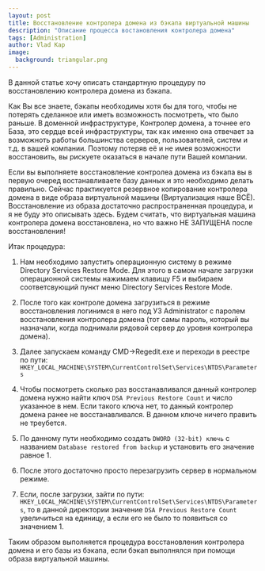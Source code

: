 ```yaml
---
layout: post
title: Восстановление контролера домена из бэкапа виртуальной машины
description: "Описание процесса востановления контролера домена"
tags: [Administration]
author: Vlad Kap
image:
  background: triangular.png
---
```

В данной статье хочу описать стандартную процедуру по восстановлению контролера домена из бэкапа.

Как Вы все знаете, бэкапы необходимы хотя бы для того, чтобы не потерять сделанное или иметь возможность посмотреть, что было раньше.
В доменной инфраструктуре, Контролер домена, а точнее его База, это сердце всей инфраструктуры, так как именно она отвечает за возможноть работы большинства серверов, пользователей, систем и т.д. в вашей компании.
Поэтому потеряв её и не имея возможности восстановить, вы рискуете оказаться в начале пути Вашей компании.

Если вы выполняете восстановление контролеа домена из бэкапа вы в первую очеред востанавливаете базу данных и это необходимо делать правильно.
Сейчас практикуется резервное копирование контролера домена в виде образа виртуальной машины (Виртуализация наше ВСЁ). Восстановление из образа достаточно распространенная процедура, и я не буду это описывать здесь.
Будем считать, что виртуальная машина контролера домена восстановлена, но что важно НЕ ЗАПУЩЕНА после восстановления!

Итак процедура:
1. Нам необходимо запустить операционную систему в режиме Directory Services Restore Mode. Для этого в самом начале загрузки операционной системы нажимаем клавищу F5 и выбираем соответсвующий пункт меню Directory Services Restore Mode.

2. После того как контроле домена загрузиться в режиме восстановления логинимся в него под УЗ Administrator с паролем восстановления контролера домена (тот самы пароль, который вы назначали, когда поднимали рядовой сервер до уровня контролера домена).

3. Далее запускаем команду CMD->Regedit.exe и переходи в реестре по пути: `HKEY_LOCAL_MACHINE\SYSTEM\CurrentControlSet\Services\NTDS\Parameters`

4. Чтобы посмотреть сколько раз восстанавливался данный контролер домена нужно найти ключ `DSA Previous Restore Count` и число указанное в нем. Если такого ключа нет, то данный контролер домена ранее не восстанавливался. В данном ключе ничего править не треубется.

5. По данному пути необходимо создать `DWORD (32-bit) ключь` с названием `Database restored from backup` и установить его значение равное 1.

6. После этого достаточно просто перезагрузить сервер в нормальном режиме.

7. Если, после загрузки, зайти по пути: `HKEY_LOCAL_MACHINE\SYSTEM\CurrentControlSet\Services\NTDS\Parameters`, то в данной директории значение `DSA Previous Restore Count` увеличиться на единицу, а если его не было то появиться со значением 1.

Таким образом выполняется процедура восстановления контролера домена и его базы из бэкапа, если бэкап выполнялся при помощи образа виртуальной машины.